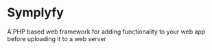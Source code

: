 # Symplyfy
A PHP based web framework for adding functionality to your web app before uploading it to  a web server

